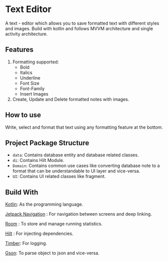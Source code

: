# Text Editor

A text - editor which allows you to save formatted text with different styles and images.
Build with kotlin and follows MVVM architecture and single activity architecture.

## Features

1. Formatting supported:
   * Bold
   * Italics
   * Underline
   * Font Size
   * Font-Family
   * Insert Images
2. Create, Update and Delete formatted notes with images.

## How to use

Write, select and format that text using any formatting feature
at the bottom.

## Project Package Structure

* `data`: Contains database entity and database related classes.
* `di`: Contains Hilt Module.
* `Domain`: Contains common use cases like converting database note
  to a format that can be understandable to UI layer and vice-versa.
* `UI`: Contains UI related classes like fragment.

## Build With

[Kotlin](https://kotlinlang.org/):
As the programming language.

[Jetpack Navigation](https://developer.android.com/jetpack/compose/navigation) :
For navigation between screens and deep linking.

[Room](https://developer.android.com/jetpack/androidx/releases/room) :
To store and manage running statistics.

[Hilt](https://developer.android.com/training/dependency-injection/hilt-android) :
For injecting dependencies.

[Timber](https://github.com/JakeWharton/timber): For logging.

[Gson](https://github.com/google/gson): To parse object to json and vice-versa.



